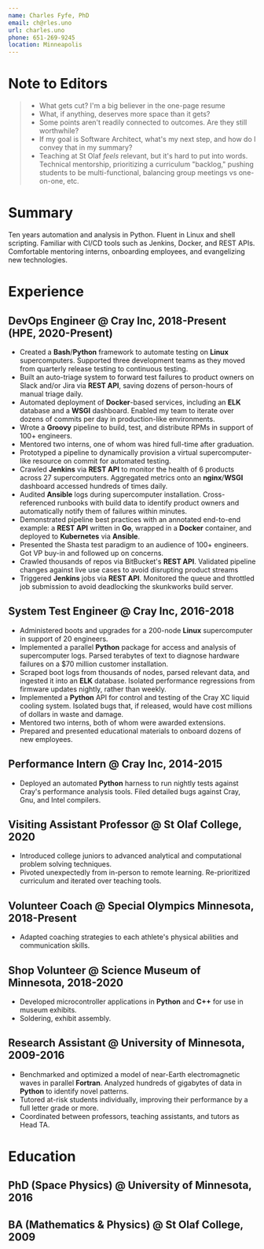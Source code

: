 ```yaml
---
name: Charles Fyfe, PhD
email: ch@rles.uno
url: charles.uno
phone: 651-269-9245
location: Minneapolis
---
```


# Note to Editors

> - What gets cut? I'm a big believer in the one-page resume
> - What, if anything, deserves more space than it gets?
> - Some points aren't readily connected to outcomes. Are they still worthwhile?
> - If my goal is Software Architect, what's my next step, and how do I convey that in my summary?
> - Teaching at St Olaf *feels* relevant, but it's hard to put into words. Technical mentorship, prioritizing a curriculum "backlog," pushing students to be multi-functional, balancing group meetings vs one-on-one, etc.

# Summary

Ten years automation and analysis in Python.
Fluent in Linux and shell scripting.
Familiar with CI/CD tools such as Jenkins, Docker, and REST APIs.
Comfortable mentoring interns, onboarding employees, and evangelizing new technologies.

# Experience

## DevOps Engineer @ Cray Inc, 2018-Present (HPE, 2020-Present)

- Created a **Bash**/**Python** framework to automate testing on **Linux** supercomputers. Supported three development teams as they moved from quarterly release testing to continuous testing.
- Built an auto-triage system to forward test failures to product owners on Slack and/or Jira via **REST API**, saving dozens of person-hours of manual triage daily.
- Automated deployment of **Docker**-based services, including an **ELK** database and a **WSGI** dashboard. Enabled my team to iterate over dozens of commits per day in production-like environments.
- Wrote a **Groovy** pipeline to build, test, and distribute RPMs in support of 100+ engineers.
- Mentored two interns, one of whom was hired full-time after graduation.
- Prototyped a pipeline to dynamically provision a virtual supercomputer-like resource on commit for automated testing.
- Crawled **Jenkins** via **REST API** to monitor the health of 6 products across 27 supercomputers. Aggregated metrics onto an **nginx**/**WSGI** dashboard accessed hundreds of times daily.
- Audited **Ansible** logs during supercomputer installation. Cross-referenced runbooks with build data to identify product owners and automatically notify them of failures within minutes.
- Demonstrated pipeline best practices with an annotated end-to-end example: a **REST API** written in **Go**, wrapped in a **Docker** container, and deployed to **Kubernetes** via **Ansible**.
- Presented the Shasta test paradigm to an audience of 100+ engineers. Got VP buy-in and followed up on concerns.
- Crawled thousands of repos via BitBucket's **REST API**. Validated pipeline changes against live use cases to avoid disrupting product streams
- Triggered **Jenkins** jobs via **REST API**. Monitored the queue and throttled job submission to avoid deadlocking the skunkworks build server.

## System Test Engineer @ Cray Inc, 2016-2018

- Administered boots and upgrades for a 200-node **Linux** supercomputer in support of 20 engineers.
- Implemented a parallel **Python** package for access and analysis of supercomputer logs. Parsed terabytes of text to diagnose hardware failures on a \$70 million customer installation.
- Scraped boot logs from thousands of nodes, parsed relevant data, and ingested it into an **ELK** database. Isolated performance regressions from firmware updates nightly, rather than weekly.
- Implemented a **Python** API for control and testing of the Cray XC liquid cooling system. Isolated bugs that, if released, would have cost millions of dollars in waste and damage.
- Mentored two interns, both of whom were awarded extensions.
- Prepared and presented educational materials to onboard dozens of new employees.

<!---
Cori: 12k nodes, $70M
-->

## Performance Intern @ Cray Inc, 2014-2015

- Deployed an automated **Python** harness to run nightly tests against Cray's performance analysis tools. Filed detailed bugs against Cray, Gnu, and Intel compilers.

## Visiting Assistant Professor @ St Olaf College, 2020

- Introduced college juniors to advanced analytical and computational problem solving techniques.
- Pivoted unexpectedly from in-person to remote learning. Re-prioritized curriculum and iterated over teaching tools.

## Volunteer Coach @ Special Olympics Minnesota, 2018-Present

- Adapted coaching strategies to each athlete's physical abilities and communication skills.

<!---
- Coordinated warm-ups, meals, and parent concerns during full-day Area and State meets.
- Worked with 20 athletes aged 16 to 60 to improve health, strength, and confidence.
- incremental progress
-->

## Shop Volunteer @ Science Museum of Minnesota, 2018-2020

- Developed microcontroller applications in **Python** and **C++** for use in museum exhibits.
- Soldering, exhibit assembly.

## Research Assistant @ University of Minnesota, 2009-2016

- Benchmarked and optimized a model of near-Earth electromagnetic waves in parallel **Fortran**. Analyzed hundreds of gigabytes of data in **Python** to identify novel patterns.
- Tutored at-risk students individually, improving their performance by a full letter grade or more.
- Coordinated between professors, teaching assistants, and tutors as Head TA.

<!---
- Visualized data with **Matplotlib** to share via posters, papers, and workshops.
- Considered anomalous ring current activity as a novel driving mechanism
- automated job launch and data analysis in python
- Communicated detailed concepts to audiences with varied technical backgrounds.
- Coached new team members to improve student outcomes.
-->

# Education

## PhD (Space Physics) @ University of Minnesota, 2016
<!---
- Burlaga/Arctowski Medal Fellow
-->

## BA (Mathematics \& Physics) @ St Olaf College, 2009
<!---
- Distinction in Mathematics, Distinction in Physics, Magna Cum Laude
-->
